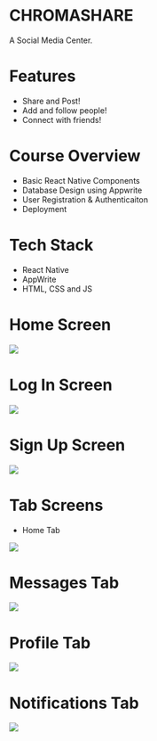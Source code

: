 # CHROMASHARE
A Social Media Center.

# Features
* Share and Post!
* Add and follow people!
* Connect with friends!

# Course Overview
* Basic React Native Components
* Database Design using Appwrite
* User Registration & Authenticaiton
* Deployment

# Tech Stack
* React Native
* AppWrite
* HTML, CSS and JS

# Home Screen
<img src="assets/images/ONBOARD.png">  

# Log In Screen
<img src="assets/images/LOGIN.png">  

# Sign Up Screen
<img src="assets/images/SIGNUP.png">  

# Tab Screens
* Home Tab
<img src="assets/images/HOME.png">  

# Messages Tab
<img src="assets/images/MSG.png"> 

# Profile Tab
<img src="assets/images/PROFILE.png"> 

# Notifications Tab
<img src="assets/images/NOTIF.png"> 


